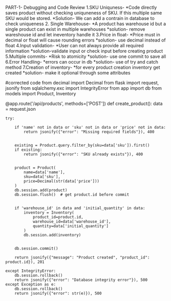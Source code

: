 PART-1- Debugging and Code Review
1.SKU Uniquness- 
       *Code directly saves product without checking uniquneness of SKU. If this
       multiple same SKU would be stored.
       *Solution- We can add a contrain in database to check uniqueness
2. Single Warehouse- 
          *A product has warehouse id but a single product can exist in
            multiple warehouses
          *solution- remove wareshouse id and let ineventory handle it
3.Price in float- 
           *Price must in decimal or float will cause rounding errors
           *solution- use decimal instead of float
4.Input validation-
           *User can not always provide all required information
           *solution-validate input or check input before creating product
5.Multiple commits- 
            *Risk to atomicity
            *solution- use one commit to save all
6.Error Handling-
             *errors can occur in db
             *solution- use of try and catch method
7.Creation of inventory-
             *for every product creation inventory get created
             *solution- make it optional through some attributes
           
#corrected code
from decimal import Decimal
from flask import request, jsonify
from sqlalchemy.exc import IntegrityError
from app import db
from models import Product, Inventory

@app.route('/api/products', methods=['POST'])
def create_product():
    data = request.json

    try:
        
        if 'name' not in data or 'sku' not in data or 'price' not in data:
            return jsonify({"error": "Missing required fields"}), 400

      
        existing = Product.query.filter_by(sku=data['sku']).first()
        if existing:
            return jsonify({"error": "SKU already exists"}), 400

        
        product = Product(
            name=data['name'],
            sku=data['sku'],
            price=Decimal(str(data['price']))
        )
        db.session.add(product)
        db.session.flush()  # get product.id before commit

       
        if 'warehouse_id' in data and 'initial_quantity' in data:
            inventory = Inventory(
                product_id=product.id,
                warehouse_id=data['warehouse_id'],
                quantity=data['initial_quantity']
            )
            db.session.add(inventory)

        
        db.session.commit()

        return jsonify({"message": "Product created", "product_id": product.id}), 201

    except IntegrityError:
        db.session.rollback()
        return jsonify({"error": "Database integrity error"}), 500
    except Exception as e:
        db.session.rollback()
        return jsonify({"error": str(e)}), 500
